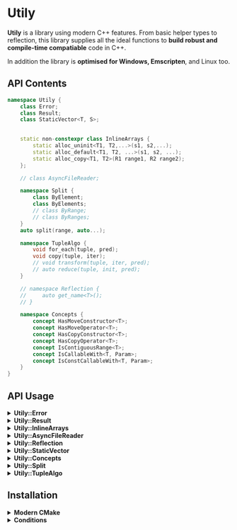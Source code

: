 # Utily
**Utily** is a library using modern C++ features. From basic helper types to reflection, this library supplies all the ideal functions to **build robust and compile-time compatiable** code in C++.

In addition the library is **optimised for Windows, Emscripten**, and Linux too.

## API Contents

```c++
namespace Utily {
    class Error;    
    class Result;   
    class StaticVector<T, S>;

    
    static non-constexpr class InlineArrays {
        static alloc_uninit<T1, T2,...>(s1, s2,...);
        static alloc_default<T1, T2, ...>(s1, s2, ...);
        static alloc_copy<T1, T2>(R1 range1, R2 range2);
    };

    // class AsyncFileReader;   

    namespace Split {
        class ByElement;
        class ByElements;
        // class ByRange;      
        // class ByRanges;     
    }
    auto split(range, auto...); 

    namespace TupleAlgo {
        void for_each(tuple, pred);
        void copy(tuple, iter);
        // void transform(tuple, iter, pred);  
        // auto reduce(tuple, init, pred);     
    }   

    // namespace Reflection {
    //     auto get_name<T>(); 
    // }

    namespace Concepts {
        concept HasMoveConstructor<T>;
        concept HasMoveOperator<T>;
        concept HasCopyConstructor<T>;
        concept HasCopyOperator<T>;
        concept IsContiguousRange<T>;
        concept IsCallableWith<T, Param>;
        concept IsConstCallableWith<T, Param>;
    }
}

```

## API Usage

<details><summary><b>Utily::Error</b></summary>

Useful to flag basic errors. Prefer passing a `std::string_view`/`const char*` over a `std::string` as they're cheaper. 

```c++
Utily::Error error{"Bad input"};
std::cout << error.what(); // Bad input
```

---

</details>

<details><summary><b>Utily::Result</b></summary>

Useful return type for when things can fail. Its pretty much a wrapper around [`std::variant`](https://en.cppreference.com/w/cpp/utility/variant) specifying the good and bad types. The goal is to be less hassle than [`std::expected`](https://en.cppreference.com/w/cpp/utility/expected). 

```c++
constexpr Utily::Result<int, Utily::Error> do_thing()
{
    if(is_bad) {
        return Utily::Error{"Not good."};
    } 
    return 1;
}
```
Can pass callables for clean handling.
```c++ 
auto print_value = [](int value) { std::println("Good value {}", value); };
auto print_error = [](Utily::Error error) { std::println("bad value {}", error.what()); };

// Style 1.
if(auto result = do_thing(); result.has_value()) {
    result.on_value(print_value);
} else if(result.has_error()) {
    result.on_error(print_error);
}

// Style 2.
auto result = do_thing()
    .on_value(print_value)
    .on_error(print_error);

// Style 3.
auto result = do_thing()
    .on_either(print_value, print_error);
```

---

</details>

<details><summary><b>Utily::InlineArrays</b></summary>
An allocator that will pack arrays together for optimal memory access.

```C++
using ReturnType = std::tuple<
    std::unique_ptr<byte[]>, 
    std::span<int>, 
    std::span<bool>
>;
// the spans elements will have uninitialised memory so be careful.
ReturnType uninitialised = Utily::InlineArrays::alloc_uninit<int, bool>(5, 10);
```
```C++
// the spans elements will be defaulted constructed. 
// also structured bindings are good.
auto [data, ints, bools] = Utily::InlineArrays::alloc_default<int, bool>(10, 10);
```
```C++
auto a = std::to_array<int>({1, 2, 3, 4});
auto b = std::vector<bool>{true, false, true, false};
auto c = Utily::StaticVector<char, 10>{'a', 'b', 'c'};

auto [data1, ints1, bools1] = Utily::InlineArrays::alloc_copy<int, bool, char>(a, b, c);
// can also deduce types from the ranges.
auto [data2, ints2, bools2] = Utily::InlineArrays::alloc_copy(a, b, c);    
```

---

</details>

<details><summary><b>Utily::AsyncFileReader</b></summary>

An async file reader. Optimised for each supported system by using API calls. 

```c++
Utily::AsyncFileReader::push(STANFORD_BUNNY_PATH).on_error([](auto& e) { std::cerr << e.what(); });
Utily::AsyncFileReader::push(SMALL_TEXT_PATH).on_error([](auto& e) { std::cerr << e.what(); });

Utily::AsyncFileReader::wait_for_all();

// 3 MB
std::vector<char> bunny = Utily::AsyncFileReader::pop(STANFORD_BUNNY_PATH);
// 38 Bytes
std::vector<char> text  = Utily::AsyncFileReader::pop(SMALL_TEXT_PATH);
```

**Notes:** 
- On windows it is run on the main thread.
    *(Much faster than STL, and sometimes even faster than basic WIN32 as it is uses the Async WIN32 API.)*

---

</details>



<details><summary><b>Utily::Reflection</b></summary>

Basic type reflection using [`std::source_location`](https://en.cppreference.com/w/cpp/utility/source_location) avaliable since C++20.
```c++
struct Foo;

constexpr static auto name = Utily::Relfection::get_name<Foo>();

std::println("Name: {}", name); // Name: Foo
```

---

</details>

<details><summary><b>Utily::StaticVector</b></summary>

A stack based `std::vector` with a fixed capacity. Useful when you want to avoid heap allocations. 
```c++
Utily::StaticVector<int, 10> s_vector{1, 2, 3, 4};
```

---

</details>

<details><summary><b>Utily::Concepts</b></summary>

Just a collection of [concepts](https://en.cppreference.com/w/cpp/concepts) to restrict/narrow types for templated functions ontop of the STL.

---

</details>


<details><summary><b>Utily::Split</b></summary>

Subdividing ranges ('splitting') is so common and there's many slightly different ways we need to do it. Below are the iterator classes for each type of split.

**Utily::Split::ByElement**
```c++
std::string notes = " I use only the  Utily library . ";
// NOTE: std::string_view split-type for char arrays.
for(std::string_view word : Utily::SplitByElement(notes, ' ')) {
    std::cout << word << '-';
}
// I-use-only-the-Utily-library-.-
```

**Utily::Split::ByElements**
```c++
std::vector<int> nums = {1, 2, 3, 4, 5, 6};
// NOTE: std::span split-type for contigious non-char arrays.
for(std::span<const int> num : Utily::SplitByElements(notes, std::to_array({ 2, 4 })) {
    std::print("{}, " num)
}
// [1], [3], [5, 6],
```

### Utily::split

The `Utily::split` function will auto deduce which split iterator class you want to use. 
```c++
auto splitter1 = Utily::split("abcd"sv, 'b');
auto splitter2 = Utily::split("abcd"sv, 'b', 'd', 'c');

// decltype(splitter1) = Utily::SplitByElement<std::string_view>
// decltype(splitter2) = Utily::SplitByElements<std::string_view, 3, char>
```

---

</details>

<details><summary><b>Utily::TupleAlgo</b></summary>

Often we have a `std::tuple` we want to iterate over like an array. Unlike a typical array, each element in a `std::tuple` may have a distinct type, and we aim to handle each type with a tailored approach when we come across it.

**Utily::TupleAlgo::for_each**
```c++
struct Print
{
    auto operator()(int a) {
        std::cout << a << ' ';
    }
    auto operator()(bool a) {
        std::cout << (a) ? "true" : "false"  << ' ';
    }
};

// compiles and outputs: "1 true 2 false "
Utily::TupleAlgo::for_each(std::make_tuple(1, true, 2, false), Print);

// fails to compile: 
// "static assertion failed: Predicate must be callable with all tuple element types"
Utily::TupleAlgo::for_each(std::make_tuple(1, true, 2, "hi"sv), Print);

```

**Utily::TupleAlgo::copy**
```c++
/*
    This gives the compiler a ton of information so 
    the generated asm is typically super efficient.
*/
template<typename T, typename... Args>
constexpr auto to_array(Args&&... args)
{
    auto array = std::array<T, sizeof...(Args)>{};
    Utily::TupleAlgo::copy(std::forward_as_tuple(args...), array.begin());
    return array;
}
```
---

</details>

## Installation

<details><summary><b>Modern CMake</b></summary>
Using Modern cmake features means that we can use CMake as a dependency manager relatively easily.
 
```CMake
FetchContent_Declare(
    Utily
    GIT_REPOSITORY https://github.com/WillisMedwell/Utily.git
    GIT_TAG main
    GIT_SHALLOW TRUE
)

FetchContent_MakeAvailable(Utily)

target_link_libraries(${PROJECT_NAME} PRIVATE Utily::Utily)
```

In the future, I would like to have Utily:: supported by package managers like vcpkg and conan.

---

</details>

<details><summary><b>Conditions</b></summary>

I think its fair to recognise the use of other people's libraries and code; I strive to do my best to recognise other people's contribution and work. 

If you use this library in a public repo, I would appreciate a link to my repo to let others know!
```md
This project makes use of the [Utily](https://github.com/WillisMedwell/Utily) library *created by Willis Medwell.*
```

And let me know what you create, I'm always keen to see other people's amazing work!


---

</details>


